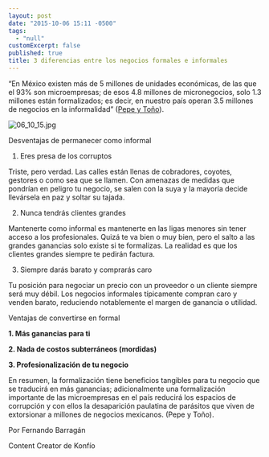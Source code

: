 ```yaml
---
layout: post
date: "2015-10-06 15:11 -0500"
tags: 
  - "null"
customExcerpt: false
published: true
title: 3 diferencias entre los negocios formales e informales
---
```



“En México existen más de 5 millones de unidades económicas, de las que el 93% son microempresas; de esos 4.8 millones de micronegocios, solo 1.3 millones están formalizados; es decir, en nuestro país operan 3.5 millones de negocios en la informalidad” ([Pepe y Toño](http://www.pepeytono.com.mx/mejora_tu_empresa/formaliza_tu_negocio_3_razones_para_dejar_el_mundo_subterraneo)). 

![06_10_15.jpg]({{site.baseurl}}/img/06_10_15.jpg)

Desventajas de permanecer como informal

1. Eres presa de los corruptos

Triste, pero verdad. Las calles están llenas de cobradores, coyotes, gestores o como sea que se llamen. Con amenazas de medidas que pondrían en peligro tu negocio, se salen con la suya y la mayoría decide llevársela en paz y soltar su tajada. 

2. Nunca tendrás clientes grandes

Mantenerte como informal es mantenerte en las ligas menores sin tener acceso a los profesionales. Quizá te va bien o muy bien, pero el salto a las grandes ganancias solo existe si te formalizas. La realidad es que los clientes grandes siempre te pedirán factura.

3. Siempre darás barato y comprarás caro

Tu posición para negociar un precio con un proveedor o un cliente siempre será muy débil. Los negocios informales típicamente compran caro y venden barato, reduciendo notablemente el margen de ganancia o utilidad.  

Ventajas de convertirse en formal

**1. Más ganancias para ti**

**2. Nada de costos subterráneos (mordidas)**

**3. Profesionalización de tu negocio**

En resumen, la formalización tiene beneficios tangibles para tu negocio que se traducirá en más ganancias; adicionalmente una formalización importante de las microempresas en el país reducirá los espacios de corrupción y con ellos la desaparición paulatina de parásitos que viven de extorsionar a millones de negocios mexicanos. (Pepe y Toño).

Por Fernando Barragán

Content Creator de Konfío
